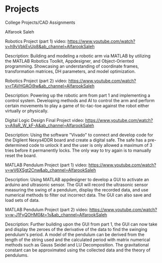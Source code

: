 # Projects

College Projects/CAD Assignments

Alfarook Saleh

Robotics Project (part 1) video: https://www.youtube.com/watch?v=h9vVbkEvUp8&ab_channel=AlfarookSaleh

Description: Building and modeling a robotic arm via MATLAB by utilizing the MATLAB Robotics Toolkit, Appdesigner, and Object-Oriented programming. Showcasing an understanding of coordinate frames, transformation matrices, DH parameters, and model optimization. 


Robotics Project (part 2) video: https://www.youtube.com/watch?v=rTAVHGAOi9w&ab_channel=AlfarookSaleh

Description: Powering up the robotic arm from part 1 and implementing a control system. Developing methods and AI to control the arm and perform certain movements to play a game of tic-tac-toe against the robot either virtually or physically.


Digital Logic Design Final Project video: https://www.youtube.com/watch?v=A9aR_W_kF-A&ab_channel=AlfarookSaleh

Description: Using the software "Vivado" to connect and develop code for the Digilent Nexys4DDR board and create a digital safe. The safe has a pre-determined code to unlock it and the user is only allowed a maximum of 3 tries before it permanently locks. The only way to try again is to manually reset the board.


MATLAB Pendulum Project (part 1) video: https://www.youtube.com/watch?v=wV6XSgt2Cnw&ab_channel=AlfarookSaleh 

Description: Using MATLAB appdesigner to develop a GUI to activate an arduino and ultrasonic sensor. The GUI will record the ultrasonic sensor measuring the swing of a pendulum, display the recorded data, and use numerical methods to filter out incorrect data. The GUI can also save and load sets of data.


MATLAB Pendulum Project (part 2) video: https://www.youtube.com/watch?v=w-J1FyQOHM0&t=1s&ab_channel=AlfarookSaleh

Description: Further building upon the GUI from part 1, the GUI can now take and display the zeroes of the derivative of the data to find the swinging pendulum's period. A model of the pendulum can be derived from the length of the string used and the calculated period with matrix numerical methods such as Gauss Seidel and LU Decomposition. The gravitational constant can be approximated using the collected data and the theory of pendulums.
